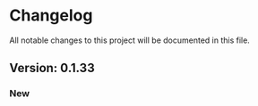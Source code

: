 # Changelog

All notable changes to this project will be documented in this file.

## Version: 0.1.33

### New



